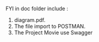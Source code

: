 FYI in doc folder include : 
 1. diagram.pdf.
 2. The file import to POSTMAN.
 3. The Project Movie use Swagger
